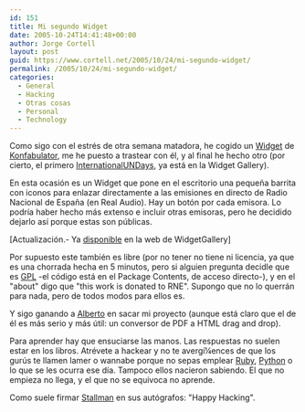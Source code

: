 ```yaml
---
id: 151
title: Mi segundo Widget
date: 2005-10-24T14:41:48+00:00
author: Jorge Cortell
layout: post
guid: https://www.cortell.net/2005/10/24/mi-segundo-widget/
permalink: /2005/10/24/mi-segundo-widget/
categories:
  - General
  - Hacking
  - Otras cosas
  - Personal
  - Technology
---
```

Como sigo con el estrés de otra semana matadora, he cogido un [Widget](https://www.widgetgallery.com/) de [Konfabulator](https://www.konfabulator.com/), me he puesto a trastear con él, y al final he hecho otro (por cierto, el primero [InternationalUNDays](https://www.widgetgallery.com/view.php?widget=37646), ya está en la Widget Gallery).

En esta ocasión es un Widget que pone en el escritorio una pequeña barrita con iconos para enlazar directamente a las emisiones en directo de Radio Nacional de España (en Real Audio). Hay un botón por cada emisora. Lo podrí­a haber hecho más extenso e incluir otras emisoras, pero he decidido dejarlo así­ porque estas son públicas.

[Actualización.- Ya [disponible](https://www.widgetgallery.com/view.php?widget=37674) en la web de WidgetGallery]

Por supuesto este también es libre (por no tener no tiene ni licencia, ya que es una chorrada hecha en 5 minutos, pero si alguien pregunta decidle que es [GPL](https://www.fsf.org/licensing/licenses/gpl.html) -el código está en el Package Contents, de acceso directo-), y en el "about" digo que "this work is donated to RNE". Supongo que no lo querrán para nada, pero de todos modos para ellos es.

Y sigo ganando a [Alberto](https://www.faq-mac.com/bitacoras/brocolifresco/?page_id=234) en sacar mi proyecto (aunque está claro que el de él es más serio y más útil: un conversor de PDF a HTML drag and drop).

Para aprender hay que ensuciarse las manos. Las respuestas no suelen estar en los libros. Atrévete a hackear y no te avergí¼ences de que los gurús te llamen lamer o wannabe porque no sepas emplear [Ruby](https://www.rubyonrails.com/), [Python](https://www.python.org/doc/Humor.html) o lo que se les ocurra ese dí­a. Tampoco ellos nacieron sabiendo. El que no empieza no llega, y el que no se equivoca no aprende.

Como suele firmar [Stallman](https://www.stallman.org/) en sus autógrafos: "Happy Hacking".